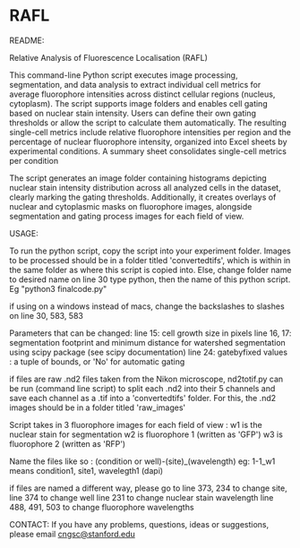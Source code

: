 # RAFL
README: 

Relative Analysis of Fluorescence Localisation (RAFL) 

This command-line Python script executes image processing, segmentation, and data analysis to extract individual cell metrics 
for average fluorophore intensities across distinct cellular regions (nucleus, cytoplasm). The script supports image folders 
and enables cell gating based on nuclear stain intensity. Users can define their own gating thresholds or allow the script 
to calculate them automatically. The resulting single-cell metrics include relative fluorophore intensities per region and 
the percentage of nuclear fluorophore intensity, organized into Excel sheets by experimental conditions. A summary sheet
consolidates single-cell metrics per condition

 The script generates an image folder containing histograms depicting nuclear stain intensity distribution across all 
 analyzed cells in the dataset, clearly marking the gating thresholds. Additionally, it creates overlays of nuclear 
 and cytoplasmic masks on fluorophore images, alongside segmentation and gating process images for each field of view.

USAGE: 

To run the python script, copy the script into your experiment folder. 
Images to be processed should be in a folder titled 'convertedtifs', which is within in the same folder
as where this script is copied into. Else, change folder name to desired name on line 30
type python, then the name of this python script. 
Eg "python3 finalcode.py"

if using on a windows instead of macs, change the backslashes to slashes on line 30, 583, 583

Parameters that can be changed: 
    line 15: cell growth size in pixels 
    line 16, 17: segmentation footprint and minimum distance for watershed segmentation using scipy package (see scipy documentation)
    line 24: gatebyfixed values : a tuple of bounds, or 'No' for automatic gating

if files are raw .nd2 files taken from the Nikon microscope, nd2totif.py can be run (command line script) to split each .nd2 into their 5 channels and save each channel as a .tif into a 'convertedtifs' folder. For this, the .nd2 images should be in a folder titled 'raw_images'

Script takes in 3 fluorophore images for each field of view : 
    w1 is the nuclear stain for segmentation
    w2 is fluorophore 1 (written as 'GFP')
    w3 is fluorophore 2 (written as 'RFP')

Name the files like so : (condition or well)-(site)_(wavelength)
eg: 1-1_w1 means condition1, site1, wavelegth1 (dapi)

if files are named a different way, please go to 
    line 373, 234 to change site, 
    line 374 to change well 
    line 231 to change nuclear stain wavelength
    line 488, 491, 503 to change fluorophore wavelengths


CONTACT: 
    If you have any problems, questions, ideas or suggestions, please email cngsc@stanford.edu
